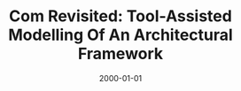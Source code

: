 ---
title: "Com Revisited: Tool-Assisted Modelling Of An Architectural Framework"
date: 2000-01-01
venue: "ACM SIGSOFT Symposium on Foundations of Software Engineering, an Diego, California, USA, November 6-10, 2000, Proceedings"
paperurl: 
authors: "Daniel Jackson and Kevin J Sullivan"
awards: ""
---
